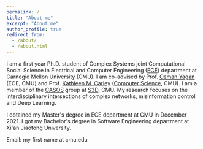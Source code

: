 ```yaml
---
permalink: /
title: "About me"
excerpt: "About me"
author_profile: true
redirect_from: 
  - /about/
  - /about.html
---
```


I am a first year Ph.D. student of Complex Systems joint Computational Social Science in 
Electrical and Computer Engineering ([ECE](https://www.ece.cmu.edu/)) department at Carnegie Mellon University (CMU).
I am co-advised by Prof. [Osman Yagan](http://users.ece.cmu.edu/~oyagan/) (ECE, CMU) and Prof. [Kathleen M. Carley](http://www.casos.cs.cmu.edu/bios/carley/carley.html) ([Computer Science](https://www.cs.cmu.edu/), CMU).
I am a member of the [CASOS](http://www.casos.cs.cmu.edu/) group at [S3D](http://s3d.cmu.edu/), CMU.
My research focuses on the interdisciplinary intersections of complex networks, misinformation control and Deep Learning.

I obtained my Master's degree in ECE department at CMU in December 2021. 
I got my Bachelor's degree in Software Engineering department at Xi'an Jiaotong University.

Email: my first name at cmu.edu







